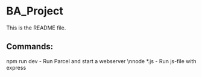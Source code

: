 # BA_Project

This is the README file.

## Commands:
npm run dev     -   Run Parcel and start a webserver
\nnode *.js       -   Run js-file with express